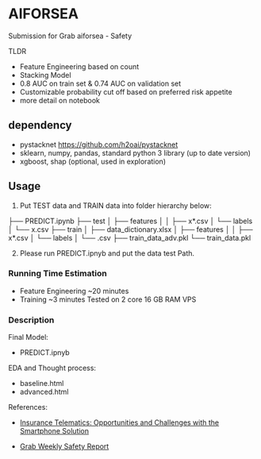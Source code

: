 # AIFORSEA
Submission for Grab aiforsea - Safety

TLDR
- Feature Engineering based on count
- Stacking Model
- 0.8 AUC on train set & 0.74 AUC on validation set
- Customizable probability cut off based on preferred risk appetite
- more detail on notebook

## dependency
- pystacknet https://github.com/h2oai/pystacknet
- sklearn, numpy, pandas, standard python 3 library (up to date version)
- xgboost, shap (optional, used in exploration)


## Usage
1. Put TEST data and TRAIN data into folder hierarchy below:

├── PREDICT.ipynb
├── test
│   ├── features
│   │   ├── x*.csv
│   └── labels
│       └── x.csv
├── train
│   ├── data_dictionary.xlsx
│   ├── features
│   │   ├── x*.csv
│   └── labels
│       └── .csv
├── train_data_adv.pkl
└── train_data.pkl

2. Please run PREDICT.ipnyb and put the data test Path.

### Running Time Estimation
- Feature Engineering ~20 minutes
- Training ~3 minutes
Tested on 2 core 16 GB RAM VPS

### Description
Final Model:
- PREDICT.ipnyb 

EDA and Thought process:
-  baseline.html
- advanced.html

References:
- [Insurance Telematics: Opportunities and Challenges with the Smartphone Solution](https://ieeexplore.ieee.org/document/6936433/authors#authors)

- [Grab Weekly Safety Report](https://help.grab.com/driver/en-my/360001944868-Weekly-Safety-Report)

